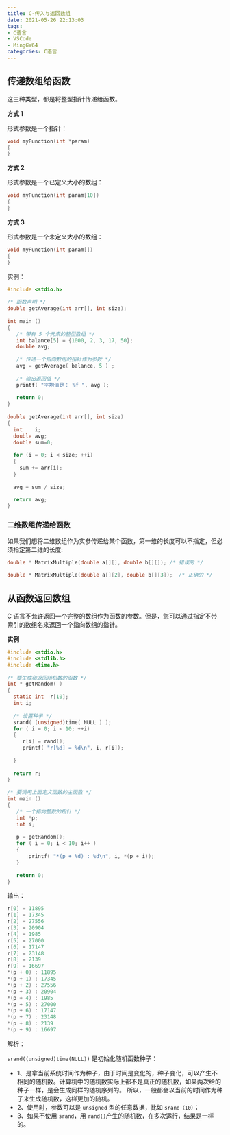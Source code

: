 ```yaml
---
title: C-传入与返回数组
date: 2021-05-26 22:13:03
tags:
- C语言
- VSCode
- MingGW64
categories: C语言
---
```


## 传递数组给函数

这三种类型，都是将整型指针传递给函数。

**方式 1**

形式参数是一个指针：

```c
void myFunction(int *param)
{
}
```

**方式 2**

形式参数是一个已定义大小的数组：

```c
void myFunction(int param[10])
{
}
```

**方式 3**

形式参数是一个未定义大小的数组：

```c
void myFunction(int param[])
{
}
```

<!--more-->
实例：

```c
#include <stdio.h>
 
/* 函数声明 */
double getAverage(int arr[], int size);
 
int main ()
{
   /* 带有 5 个元素的整型数组 */
   int balance[5] = {1000, 2, 3, 17, 50};
   double avg;
 
   /* 传递一个指向数组的指针作为参数 */
   avg = getAverage( balance, 5 ) ;
 
   /* 输出返回值 */
   printf( "平均值是： %f ", avg );
    
   return 0;
}
 
double getAverage(int arr[], int size)
{
  int    i;
  double avg;
  double sum=0;
 
  for (i = 0; i < size; ++i)
  {
    sum += arr[i];
  }
 
  avg = sum / size;
 
  return avg;
}
```

### 二维数组传递给函数

如果我们想将二维数组作为实参传递给某个函数，第一维的长度可以不指定，但必须指定第二维的长度:

```c
double * MatrixMultiple(double a[][], double b[][]); /* 错误的 */

double * MatrixMultiple(double a[][2], double b[][3]);  /* 正确的 */
```

## 从函数返回数组

C 语言不允许返回一个完整的数组作为函数的参数。但是，您可以通过指定不带索引的数组名来返回一个指向数组的指针。

**实例**

```c
#include <stdio.h>
#include <stdlib.h>
#include <time.h>
 
/* 要生成和返回随机数的函数 */
int * getRandom( )
{
  static int  r[10];
  int i;
 
  /* 设置种子 */
  srand( (unsigned)time( NULL ) );
  for ( i = 0; i < 10; ++i)
  {
     r[i] = rand();
     printf( "r[%d] = %d\n", i, r[i]);
 
  }
 
  return r;
}
 
/* 要调用上面定义函数的主函数 */
int main ()
{
   /* 一个指向整数的指针 */
   int *p;
   int i;
 
   p = getRandom();
   for ( i = 0; i < 10; i++ )
   {
       printf( "*(p + %d) : %d\n", i, *(p + i));
   }
 
   return 0;
}
```

输出：

```c
r[0] = 11895
r[1] = 17345
r[2] = 27556
r[3] = 20904
r[4] = 1985
r[5] = 27000
r[6] = 17147
r[7] = 23148
r[8] = 2139
r[9] = 16697
*(p + 0) : 11895
*(p + 1) : 17345
*(p + 2) : 27556
*(p + 3) : 20904
*(p + 4) : 1985
*(p + 5) : 27000
*(p + 6) : 17147
*(p + 7) : 23148
*(p + 8) : 2139
*(p + 9) : 16697
```

解析：

`srand((unsigned)time(NULL))` 是初始化随机函数种子：

* 1、是拿当前系统时间作为种子，由于时间是变化的，种子变化，可以产生不相同的随机数。计算机中的随机数实际上都不是真正的随机数，如果两次给的种子一样，是会生成同样的随机序列的。 所以，一般都会以当前的时间作为种子来生成随机数，这样更加的随机。
* 2、使用时，参数可以是 `unsigned` 型的任意数据，比如 `srand（10）`；
* 3、如果不使用 `srand`，用 `rand()`产生的随机数，在多次运行，结果是一样的。